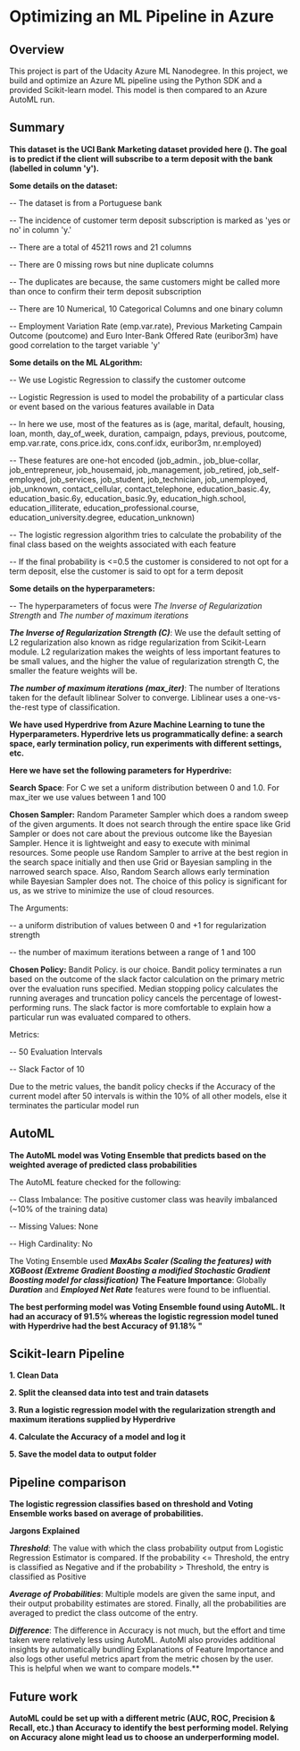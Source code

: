 # Optimizing an ML Pipeline in Azure

## Overview
This project is part of the Udacity Azure ML Nanodegree.
In this project, we build and optimize an Azure ML pipeline using the Python SDK and a provided Scikit-learn model.
This model is then compared to an Azure AutoML run.

## Summary
**This dataset is the UCI Bank Marketing dataset provided here ().
The goal is to predict if the client will subscribe to a term deposit with the bank (labelled in column 'y').**

**Some details on the dataset:**

-- The dataset is from a Portuguese bank

-- The incidence of customer term deposit subscription is marked as 'yes or no' in column 'y.'

-- There are a total of 45211 rows and 21 columns

-- There are 0 missing rows but nine duplicate columns

-- The duplicates are because, the same customers might be called more than once to confirm their term deposit subscription

-- There are 10 Numerical, 10 Categorical Columns and one binary column

-- Employment Variation Rate (emp.var.rate), Previous Marketing Campain Outcome (poutcome) and Euro Inter-Bank Offered Rate (euribor3m) have good correlation to the target variable 'y'

**Some details on the ML ALgorithm:**

-- We use Logistic Regression to classify the customer outcome

-- Logistic Regression is used to model the probability of a particular class or event based on the various features available in Data

-- In here we use, most of the features as is (age, marital, default, housing, loan, month, day_of_week, duration, campaign, pdays, previous, poutcome, emp.var.rate, cons.price.idx, cons.conf.idx, euribor3m, nr.employed)

-- These features are one-hot encoded (job_admin., job_blue-collar, job_entrepreneur, job_housemaid, job_management, job_retired, job_self-employed, job_services, job_student, job_technician, job_unemployed, job_unknown, contact_cellular, contact_telephone, education_basic.4y, education_basic.6y, education_basic.9y, education_high.school, education_illiterate, education_professional.course, education_university.degree, education_unknown)

-- The logistic regression algorithm tries to calculate the probability of the final class based on the weights associated with each feature

-- If the final probability is <=0.5 the customer is considered to not opt for a term deposit, else the customer is said to opt for a term deposit

**Some details on the hyperparameters:**

-- The hyperparameters of focus were *The Inverse of Regularization Strength* and *The number of maximum iterations*

***The Inverse of Regularization Strength (C)***: We use the default setting of L2 regularization also known as ridge regularization from Scikit-Learn module. L2 regularization makes the weights of less important features to be small values, and the higher the value of regularization strength C, the smaller the feature weights will be.

***The number of maximum iterations (max_iter)***:  The number of Iterations taken for the default liblinear Solver to converge. Liblinear uses a one-vs-the-rest type of classification.

**We have used Hyperdrive from Azure Machine Learning to tune the Hyperparameters. Hyperdrive lets us programmatically define: a search space, early termination policy, run experiments with different settings, etc.**

**Here we have set the following parameters for Hyperdrive:**

**Search Space**: For C we set a uniform distribution between 0 and 1.0. For max_iter we use values between 1 and 100

**Chosen Sampler:** Random Parameter Sampler which does a random sweep of the given arguments. It does not search through the entire space like Grid Sampler or does not care about the previous outcome like the Bayesian Sampler. Hence it is lightweight and easy to execute with minimal resources. Some people use Random Sampler to arrive at the best region in the search space initially and then use Grid or Bayesian sampling in the narrowed search space. Also, Random Search allows early termination while Bayesian Sampler does not. The choice of this policy is significant for us, as we strive to minimize the use of cloud resources.

The Arguments:

-- a uniform distribution of values between 0 and +1 for regularization strength

-- the number of maximum iterations between a range of 1 and 100
 
**Chosen Policy:** Bandit Policy. is our choice. Bandit policy terminates a run based on the outcome of the slack factor calculation on the primary metric over the evaluation runs specified. Median stopping policy calculates the running averages and truncation policy cancels the percentage of lowest-performing runs. The slack factor is more comfortable to explain how a particular run was evaluated compared to others. 

Metrics:

 -- 50 Evaluation Intervals
 
 -- Slack Factor of 10
 
Due to the metric values, the bandit policy checks if the Accuracy of the current model after 50 intervals is within the 10% of all other models, else it terminates the particular model run


## AutoML
**The AutoML model was Voting Ensemble that predicts based on the weighted average of predicted class probabilities**

The AutoML feature checked for the following:

-- Class Imbalance: The positive customer class was heavily imbalanced (~10% of the training data)

-- Missing Values: None

-- High Cardinality: No

The Voting Ensemble used ***MaxAbs Scaler (Scaling the features) with XGBoost (Extreme Gradient Boosting a modified Stochastic Gradient Boosting model for classification)***
**The Feature Importance**: Globally ***Duration*** and ***Employed Net Rate*** features were found to be influential. 

 
**The best performing model was Voting Ensemble found using AutoML. It had an accuracy of 91.5% whereas the logistic regression model tuned with Hyperdrive had the best Accuracy of 91.18% "**

## Scikit-learn Pipeline
**1. Clean Data**

**2. Split the cleansed data into test and train datasets**

**3. Run a logistic regression model with the regularization strength and maximum iterations supplied by Hyperdrive**

**4. Calculate the Accuracy of a model and log it**

**5. Save the model data to output folder**


## Pipeline comparison

**The logistic regression classifies based on threshold and Voting Ensemble works based on average of probabilities.**

**Jargons Explained**

***Threshold***: The value with which the class probability output from Logistic Regression Estimator is compared. If the probability <= Threshold, the entry is classified as Negative and if the probability > Threshold, the entry is classified as Positive

***Average of Probabilities***:
Multiple models are given the same input, and their output probability estimates are stored. Finally, all the probabilities are averaged to predict the class outcome of the entry.

***Difference***:
The difference in Accuracy is not much, but the effort and time taken were relatively less using AutoML. AutoMl also provides additional insights by automatically bundling Explanations of Feature Importance and also logs other useful metrics apart from the metric chosen by the user. This is helpful when we want to compare models.**

## Future work

**AutoML could be set up with a different metric (AUC, ROC, Precision & Recall, etc.) than Accuracy to identify the best performing model. Relying on Accuracy alone might lead us to choose an underperforming model.**

